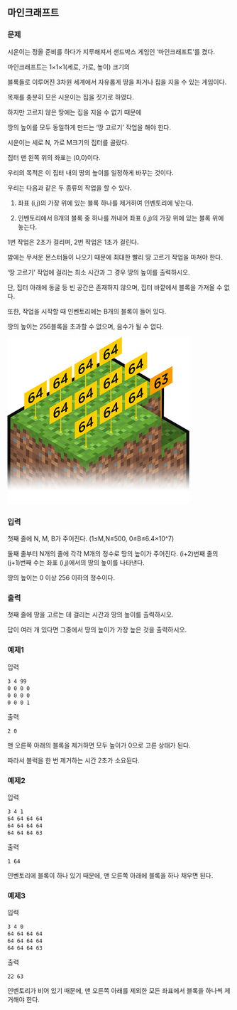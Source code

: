 ## 마인크래프트

### 문제


시운이는 정올 준비를 하다가 지루해져서 샌드박스 게임인 ‘마인크래프트’를 켰다. 

마인크래프트는 1×1×1(세로, 가로, 높이) 크기의 

블록들로 이루어진 3차원 세계에서 자유롭게 땅을 파거나 집을 지을 수 있는 게임이다.



목재를 충분히 모은 시운이는 집을 짓기로 하였다. 

하지만 고르지 않은 땅에는 집을 지을 수 없기 때문에 

땅의 높이를 모두 동일하게 만드는 ‘땅 고르기’ 작업을 해야 한다.



시운이는 세로 N, 가로 M크기의 집터를 골랐다. 

집터 맨 왼쪽 위의 좌표는 (0,0)이다. 

우리의 목적은 이 집터 내의 땅의 높이를 일정하게 바꾸는 것이다. 

우리는 다음과 같은 두 종류의 작업을 할 수 있다.



1. 좌표 (i,j)의 가장 위에 있는 블록 하나를 제거하여 인벤토리에 넣는다.

2. 인벤토리에서 B개의 블록 중 하나를 꺼내어 좌표 (i,j)의 가장 위에 있는 블록 위에 놓는다.



1번 작업은 2초가 걸리며, 2번 작업은 1초가 걸린다. 

밤에는 무서운 몬스터들이 나오기 때문에 최대한 빨리 땅 고르기 작업을 마쳐야 한다. 

‘땅 고르기’ 작업에 걸리는 최소 시간과 그 경우 땅의 높이를 출력하시오.



단, 집터 아래에 동굴 등 빈 공간은 존재하지 않으며, 집터 바깥에서 블록을 가져올 수 없다. 

또한, 작업을 시작할 때 인벤토리에는 B개의 블록이 들어 있다. 

땅의 높이는 256블록을 초과할 수 없으며, 음수가 될 수 없다.​

![그림01](21_fig_01.png)

 


### 입력
첫째 줄에 N, M, B가 주어진다. (1≤M,N≤500, 0≤B≤6.4×10^7)

둘째 줄부터 N개의 줄에 각각 M개의 정수로 땅의 높이가 주어진다. (i+2)번째 줄의 (j+1)번째 수는 좌표 (i,j)에서의 땅의 높이를 나타낸다. 

땅의 높이는 0 이상 256 이하의 정수이다.​ 


### 출력
첫째 줄에 땅을 고르는 데 걸리는 시간과 땅의 높이를 출력하시오. 

답이 여러 개 있다면 그중에서 땅의 높이가 가장 높은 것을 출력하시오. 


### 예제1
입력
```
3 4 99 
0 0 0 0 
0 0 0 0 
0 0 0 1
```

출력
```
2 0
```

맨 오른쪽 아래의 블록을 제거하면 모두 높이가 0으로 고른 상태가 된다. 

따라서 블럭을 한 번 제거하는 시간 2초가 소요된다.


### 예제2
입력
```
3 4 1 
64 64 64 64 
64 64 64 64 
64 64 64 63
```

출력
```
1 64
```

인벤토리에 블록이 하나 있기 때문에, 맨 오른쪽 아래에 블록을 하나 채우면 된다. 


### 예제3
입력
```
3 4 0 
64 64 64 64 
64 64 64 64 
64 64 64 63
```

출력
```
22 63
```
인벤토리가 비어 있기 때문에, 맨 오른쪽 아래를 제외한 모든 좌표에서 블록을 하나씩 제거해야 한다. 